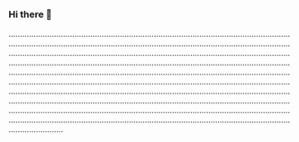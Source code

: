 ### Hi there 👋

................................................................................................................................................................................................................................................................................................................................................................................................................................................................................................................................................................................................................................................................................................................................................................................................................................................................................................................................................................................................................................................................................................................................................................................................................................................................................................................